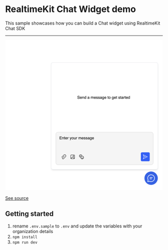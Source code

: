 # RealtimeKit Chat Widget demo

This sample showcases how you can build a Chat widget using RealtimeKit Chat SDK

---

![A screenshot of the RtkChat component](./screenshot.png)

[See source](./src/components/App.tsx)

## Getting started

1. rename `.env.sample` to `.env` and update the variables with your organization details
2. `npm install`
3. `npm run dev`
